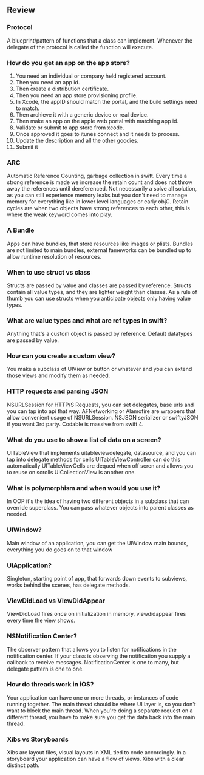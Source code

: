 ## Review

### Protocol

A blueprint/pattern of functions that a class can implement.  Whenever the delegate of the protocol is called the function will execute.

### How do you get an app on the app store?

1. You need an individual or company held registered account.  
1. Then you need an app id.  
1. Then create a distribution certificate.  
1. Then you need an app store provisioning profile.  
1. In Xcode, the appID should match the portal, and the build settings need to match. 
1. Then archieve it with a generic device or real device.  
1. Then make an app on the apple web portal with matching app id.  
1. Validate or submit to app store from xcode.
1. Once approved it goes to itunes connect and it needs to process.
1. Update the description and all the other goodies. 
1. Submit it

### ARC

Automatic Reference Counting, garbage collection in swift.  Every time a strong reference is made we increase the retain count and does not throw away the references until dereferenced.  Not necessarily a solve all solution, as you can still experience memory leaks but you don't need to manage memory for everything like in lower level languages or early objC.  Retain cycles are when two objects have strong references to each other, this is where the weak keyword comes into play.

### A Bundle

Apps can have bundles, that store resources like images or plists.  Bundles are not limited to main bundles, external fameworks can be bundled up to allow runtime resolution of resources.

### When to use struct vs class

Structs are passed by value and classes are passed by reference.  Structs contain all value types, and they are lighter weight than classes.  As a rule of thumb you can use structs when you anticipate objects only having value types.

### What are value types and what are ref types in swift?

Anything that's a custom object is passed by reference.
Default datatypes are passed by value.

### How can you create a custom view?

You make a subclass of UIView or button or whatever and you can extend those views and modify them as needed. 

### HTTP requests and parsing JSON

NSURLSession for HTTP/S Requests, you can set delegates, base urls and you can tap into api that way.
AFNetworking or Alamofire are wrappers that allow convenient usage of NSURLSession. 
NSJSON serializer or swiftyJSON if you want 3rd party.  Codable is massive from swift 4.

### What do you use to show a list of data on a screen?

UITableView that implements uitableviewdelegate, datasource, and you can tap into delegate methods for cells
UITableViewController can do this automatically
UITableViewCells are dequed when off scren and allows you to reuse on scrolls
UICollectionView is another one.

### What is polymorphism and when would you use it?

In OOP it's the idea of having two different objects in a subclass that can override superclass.  You can pass whatever objects into parent classes as needed.

### UIWindow?

Main window of an application, you can get the UIWindow main bounds, everything you do goes on to that window

### UIApplication?

Singleton, starting point of app, that forwards down events to subviews, works behind the scenes, has delegate methods.

### ViewDidLoad vs ViewDidAppear

ViewDidLoad fires once on initialization in memory, viewdidappear fires every time the view shows.

### NSNotification Center?

The observer pattern that allows you to listen for notifications in the notification center.  If your class is observing the notification you supply a callback to receive messages.  NotificationCenter is one to many, but delegate pattern is one to one.

### How do threads work in iOS?

Your application can have one or more threads, or instances of code running together.  The main thread should be where UI layer is, so you don't want to block the main thread.  When you're doing a separate request on a different thread, you have to make sure you get the data back into the main thread.

### Xibs vs Storyboards

Xibs are layout files, visual layouts in XML tied to code accordingly.  In a storyboard your application can have a flow of views.  Xibs with a clear distinct path.